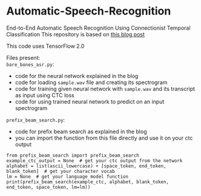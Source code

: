 # Automatic-Speech-Recognition
End-to-End Automatic Speech Recognition Using Connectionist Temporal Classification
This repository is based on [this blog post](https://towardsdatascience.com/hello-world-in-speech-recognition-b2f43b6c5871?source=friends_link&sk=39c0b0d8d3655428f8273e7d2d466eca)

This code uses TensorFlow 2.0

Files present:  
`bare_bones_asr.py`:  
* code for the neural network explained in the blog  
* code for loading `sample.wav` file and creating its spectrogram  
* code for training given neural network with `sample.wav` and its transcript as input using CTC loss  
* code for using trained neural network to predict on an input spectrogram  
  
`prefix_beam_search.py`:  
* code for prefix beam search as explained in the blog  
* you can import the function from this file directly and use it on your ctc output  
```
from prefix_beam_search import prefix_beam_search
example_ctc_output = None  # get your ctc output from the network
alphabet = list(ascii_lowercase) + [space_token, end_token, blank_token]  # get your character vocab
lm = None  # get your language model function
print(prefix_beam_search(example_ctc, alphabet, blank_token, end_token, space_token, lm=lm))
```

